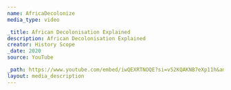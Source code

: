 ```yaml
---
name: AfricaDecolonize
media_type: video

_title: African Decolonisation Explained
description: African Decolonisation Explained
creator: History Scope
_date: 2020
source: YouTube

_path: https://www.youtube.com/embed/iwQEXRTNOQE?si=v52KQAKNB7eXp11h&amp;controls=0
layout: media_description
---
```

